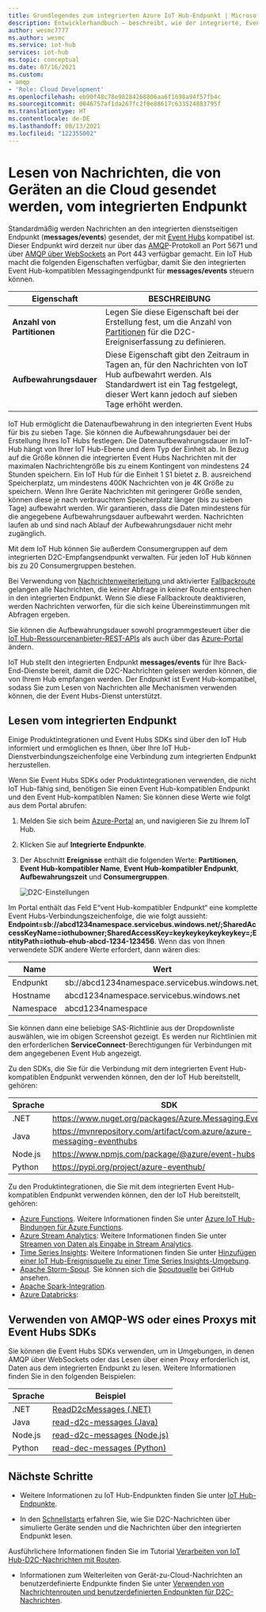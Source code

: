 ```yaml
---
title: Grundlegendes zum integrierten Azure IoT Hub-Endpunkt | Microsoft-Dokumentation
description: Entwicklerhandbuch – beschreibt, wie der integrierte, Event Hub-kompatible Endpunkt verwendet wird, um Nachrichten zu lesen, die von Geräten an die Cloud gesendet werden.
author: wesmc7777
ms.author: wesmc
ms.service: iot-hub
services: iot-hub
ms.topic: conceptual
ms.date: 07/16/2021
ms.custom:
- amqp
- 'Role: Cloud Development'
ms.openlocfilehash: eb90f48c78e98284268806aa6f1698a94f57fb4c
ms.sourcegitcommit: 0046757af1da267fc2f0e88617c633524883795f
ms.translationtype: HT
ms.contentlocale: de-DE
ms.lasthandoff: 08/13/2021
ms.locfileid: "122355002"
---
```

# <a name="read-device-to-cloud-messages-from-the-built-in-endpoint"></a>Lesen von Nachrichten, die von Geräten an die Cloud gesendet werden, vom integrierten Endpunkt

Standardmäßig werden Nachrichten an den integrierten dienstseitigen Endpunkt (**messages/events**) gesendet, der mit [Event Hubs](https://azure.microsoft.com/documentation/services/event-hubs/) kompatibel ist. Dieser Endpunkt wird derzeit nur über das [AMQP](https://www.amqp.org/)-Protokoll an Port 5671 und über [AMQP über WebSockets](http://docs.oasis-open.org/amqp-bindmap/amqp-wsb/v1.0/cs01/amqp-wsb-v1.0-cs01.html) an Port 443 verfügbar gemacht. Ein IoT Hub macht die folgenden Eigenschaften verfügbar, damit Sie den integrierten Event Hub-kompatiblen Messagingendpunkt für **messages/events** steuern können.

| Eigenschaft            | BESCHREIBUNG |
| ------------------- | ----------- |
| **Anzahl von Partitionen** | Legen Sie diese Eigenschaft bei der Erstellung fest, um die Anzahl von [Partitionen](../event-hubs/event-hubs-features.md#partitions) für die D2C-Ereigniserfassung zu definieren. |
| **Aufbewahrungsdauer**  | Diese Eigenschaft gibt den Zeitraum in Tagen an, für den Nachrichten von IoT Hub aufbewahrt werden. Als Standardwert ist ein Tag festgelegt, dieser Wert kann jedoch auf sieben Tage erhöht werden. |

IoT Hub ermöglicht die Datenaufbewahrung in den integrierten Event Hubs für bis zu sieben Tage. Sie können die Aufbewahrungsdauer bei der Erstellung Ihres IoT Hubs festlegen. Die Datenaufbewahrungsdauer im IoT-Hub hängt von Ihrer IoT Hub-Ebene und dem Typ der Einheit ab. In Bezug auf die Größe können die integrierten Event Hubs Nachrichten mit der maximalen Nachrichtengröße bis zu einem Kontingent von mindestens 24 Stunden speichern. Ein IoT Hub für die Einheit 1 S1 bietet z. B. ausreichend Speicherplatz, um mindestens 400K Nachrichten von je 4K Größe zu speichern. Wenn Ihre Geräte Nachrichten mit geringerer Größe senden, können diese je nach verbrauchtem Speicherplatz länger (bis zu sieben Tage) aufbewahrt werden. Wir garantieren, dass die Daten mindestens für die angegebene Aufbewahrungsdauer aufbewahrt werden. Nachrichten laufen ab und sind nach Ablauf der Aufbewahrungsdauer nicht mehr zugänglich. 

Mit dem IoT Hub können Sie außerdem Consumergruppen auf dem integrierten D2C-Empfangsendpunkt verwalten. Für jeden IoT Hub können bis zu 20 Consumergruppen bestehen.

Bei Verwendung von [Nachrichtenweiterleitung ](iot-hub-devguide-messages-d2c.md) und aktivierter [Fallbackroute](iot-hub-devguide-messages-d2c.md#fallback-route) gelangen alle Nachrichten, die keiner Abfrage in keiner Route entsprechen in den integrierten Endpunkt. Wenn Sie diese Fallbackroute deaktivieren, werden Nachrichten verworfen, für die sich keine Übereinstimmungen mit Abfragen ergeben.

Sie können die Aufbewahrungsdauer sowohl programmgesteuert über die [IoT Hub-Ressourcenanbieter-REST-APIs](/rest/api/iothub/iothubresource) als auch über das [Azure-Portal](https://portal.azure.com) ändern.

IoT Hub stellt den integrierten Endpunkt **messages/events** für Ihre Back-End-Dienste bereit, damit die D2C-Nachrichten gelesen werden können, die von Ihrem Hub empfangen werden. Der Endpunkt ist Event Hub-kompatibel, sodass Sie zum Lesen von Nachrichten alle Mechanismen verwenden können, die der Event Hubs-Dienst unterstützt.

## <a name="read-from-the-built-in-endpoint"></a>Lesen vom integrierten Endpunkt

Einige Produktintegrationen und Event Hubs SDKs sind über den IoT Hub informiert und ermöglichen es Ihnen, über Ihre IoT Hub-Dienstverbindungszeichenfolge eine Verbindung zum integrierten Endpunkt herzustellen.

Wenn Sie Event Hubs SDKs oder Produktintegrationen verwenden, die nicht IoT Hub-fähig sind, benötigen Sie einen Event Hub-kompatiblen Endpunkt und den Event Hub-kompatiblen Namen: Sie können diese Werte wie folgt aus dem Portal abrufen:

1. Melden Sie sich beim [Azure-Portal](https://portal.azure.com) an, und navigieren Sie zu Ihrem IoT Hub.

2. Klicken Sie auf **Integrierte Endpunkte**.

3. Der Abschnitt **Ereignisse** enthält die folgenden Werte: **Partitionen**, **Event Hub-kompatibler Name**, **Event Hub-kompatibler Endpunkt**, **Aufbewahrungszeit** und **Consumergruppen**.

    ![D2C-Einstellungen](./media/iot-hub-devguide-messages-read-builtin/eventhubcompatible.png)

Im Portal enthält das Feld E“vent Hub-kompatibler Endpunkt“ eine komplette Event Hubs-Verbindungszeichenfolge, die wie folgt aussieht: **Endpoint=sb://abcd1234namespace.servicebus.windows.net/;SharedAccessKeyName=iothubowner;SharedAccessKey=keykeykeykeykeykey=;EntityPath=iothub-ehub-abcd-1234-123456**. Wenn das von Ihnen verwendete SDK andere Werte erfordert, dann wären dies:

| Name | Wert |
| ---- | ----- |
| Endpunkt | sb://abcd1234namespace.servicebus.windows.net/ |
| Hostname | abcd1234namespace.servicebus.windows.net |
| Namespace | abcd1234namespace |

Sie können dann eine beliebige SAS-Richtlinie aus der Dropdownliste auswählen, wie im obigen Screenshot gezeigt. Es werden nur Richtlinien mit den erforderlichen **ServiceConnect**-Berechtigungen für Verbindungen mit dem angegebenen Event Hub angezeigt.

Zu den SDKs, die Sie für die Verbindung mit dem integrierten Event Hub-kompatiblen Endpunkt verwenden können, den der IoT Hub bereitstellt, gehören:

| Sprache | SDK | Beispiel |
| -------- | --- | ------ |
| .NET | https://www.nuget.org/packages/Azure.Messaging.EventHubs | [Schnellstart](../iot-develop/quickstart-send-telemetry-iot-hub.md?pivots=programming-language-csharp) |
| Java | https://mvnrepository.com/artifact/com.azure/azure-messaging-eventhubs | [Schnellstart](../iot-develop/quickstart-send-telemetry-iot-hub.md?pivots=programming-language-java) |
| Node.js | https://www.npmjs.com/package/@azure/event-hubs | [Schnellstart](../iot-develop/quickstart-send-telemetry-iot-hub.md?pivots=programming-language-nodejs) |
| Python | https://pypi.org/project/azure-eventhub/ | [Schnellstart](../iot-develop/quickstart-send-telemetry-iot-hub.md?pivots=programming-language-python) |

Zu den Produktintegrationen, die Sie mit dem integrierten Event Hub-kompatiblen Endpunkt verwenden können, den der IoT Hub bereitstellt, gehören:

* [Azure Functions](../azure-functions/index.yml). Weitere Informationen finden Sie unter [Azure IoT Hub-Bindungen für Azure Functions](../azure-functions/functions-bindings-event-iot.md).
* [Azure Stream Analytics](../stream-analytics/index.yml): Weitere Informationen finden Sie unter [Streamen von Daten als Eingabe in Stream Analytics](../stream-analytics/stream-analytics-define-inputs.md#stream-data-from-iot-hub).
* [Time Series Insights](../time-series-insights/index.yml): Weitere Informationen finden Sie unter [Hinzufügen einer IoT Hub-Ereignisquelle zu einer Time Series Insights-Umgebung](../time-series-insights/how-to-ingest-data-iot-hub.md).
* [Apache Storm-Spout](../hdinsight/storm/apache-storm-develop-csharp-event-hub-topology.md). Sie können sich die [Spoutquelle](https://github.com/apache/storm/tree/master/external/storm-eventhubs) bei GitHub ansehen.
* [Apache Spark-Integration](../hdinsight/spark/apache-spark-ipython-notebook-machine-learning.md).
* [Azure Databricks](/azure/azure-databricks/):

## <a name="use-amqp-ws-or-a-proxy-with-event-hubs-sdks"></a>Verwenden von AMQP-WS oder eines Proxys mit Event Hubs SDKs

Sie können die Event Hubs SDKs verwenden, um in Umgebungen, in denen AMQP über WebSockets oder das Lesen über einen Proxy erforderlich ist, Daten aus dem integrierten Endpunkt zu lesen. Weitere Informationen finden Sie in den folgenden Beispielen:

| Sprache | Beispiel |
| -------- | ------ |
| .NET | [ReadD2cMessages (.NET)](https://github.com/Azure-Samples/azure-iot-samples-csharp/tree/master/iot-hub/Quickstarts/ReadD2cMessages) |
| Java | [read-d2c-messages (Java)](https://github.com/Azure-Samples/azure-iot-samples-java/tree/master/iot-hub/Quickstarts/read-d2c-messages) |
| Node.js | [read-d2c-messages (Node.js)](https://github.com/Azure-Samples/azure-iot-samples-node/tree/master/iot-hub/Quickstarts/read-d2c-messages) |
| Python | [read-dec-messages (Python)](https://github.com/Azure-Samples/azure-iot-samples-python/tree/master/iot-hub/Quickstarts/read-d2c-messages) |

## <a name="next-steps"></a>Nächste Schritte

* Weitere Informationen zu IoT Hub-Endpunkten finden Sie unter [IoT Hub-Endpunkte](iot-hub-devguide-endpoints.md).

* In den [Schnellstarts](../iot-develop/quickstart-send-telemetry-iot-hub.md?pivots=programming-language-nodejs) erfahren Sie, wie Sie D2C-Nachrichten über simulierte Geräte senden und die Nachrichten über den integrierten Endpunkt lesen. 

Ausführlichere Informationen finden Sie im Tutorial [Verarbeiten von IoT Hub-D2C-Nachrichten mit Routen](tutorial-routing.md).

* Informationen zum Weiterleiten von Gerät-zu-Cloud-Nachrichten an benutzerdefinierte Endpunkte finden Sie unter [Verwenden von Nachrichtenrouten und benutzerdefinierten Endpunkten für D2C-Nachrichten](iot-hub-devguide-messages-read-custom.md).